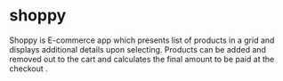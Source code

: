 # shoppy
Shoppy is E-commerce app which presents list of products in a grid and displays additional details upon selecting. Products can be added and removed out to the cart and calculates the final amount to be paid at the checkout .
